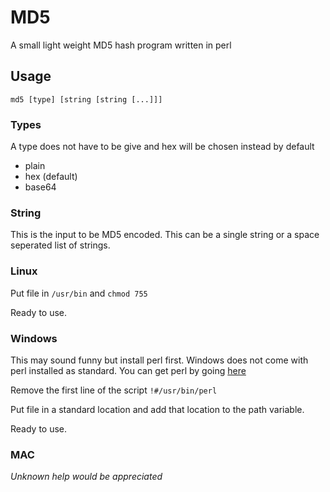 # MD5

A small light weight MD5 hash program written in perl

## Usage

```
md5 [type] [string [string [...]]]
```

### Types

A type does not have to be give and hex will be chosen instead by default

* plain
* hex (default)
* base64

### String

This is the input to be MD5 encoded. This can be a single string or a space seperated list of strings.

### Linux

Put file in ```/usr/bin``` and ```chmod 755```

Ready to use.

### Windows

This may sound funny but install perl first. Windows does not come with perl installed as standard. You can get perl by going [here](https://www.perl.org/get.html)

Remove the first line of the script ```!#/usr/bin/perl```

Put file in a standard location and add that location to the path variable.

Ready to use.

### MAC

*Unknown help would be appreciated*
